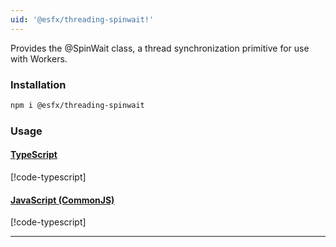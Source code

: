 ```yaml
---
uid: '@esfx/threading-spinwait!'
---
```


Provides the @SpinWait class, a thread synchronization primitive for use with Workers.

### Installation

```sh
npm i @esfx/threading-spinwait
```

### Usage

#### [TypeScript](#tab/ts)
[!code-typescript[](../examples/usage.ts)]
#### [JavaScript (CommonJS)](#tab/js)
[!code-typescript[](../examples/usage.js)]
***

